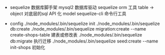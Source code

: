 - sequelize 数据库脚手架
  mysql2 数据库驱动
  sequelize orm 工具 table -> object
  对底层的sql API 化 model
  sequelize-cli 命令行工具 

- config
  ./node_modules/.bin/sequelize init
  ./node_modules/.bin/sequelize db:create
  ./node_modules/.bin/sequelize migration:create --name create-shops-table  建表或修改表
  ./node_modules/.bin/sequelize db:migrate 执行迁移
  ./node_modules/.bin/sequelize seed:create --name init-shops 初始化
  
